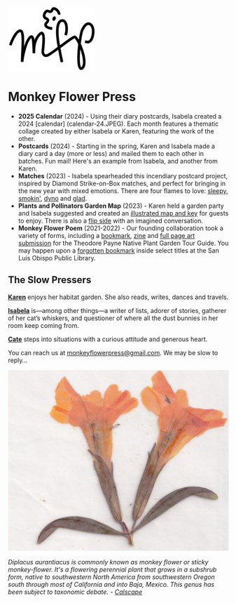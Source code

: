 ![mfp-logo-black.png](mfp-small-logo.png)

# Monkey Flower Press

- **2025 Calendar** (2024) - Using their diary postcards, Isabela created a 2024 [calendar] (calendar-24.JPEG). Each month features a thematic collage created by either Isabela or Karen, featuring the work of the other. 
- **Postcards** (2024) - Starting in the spring, Karen and Isabela made a diary card a day (more or less) and mailed them to each other in batches. Fun mail! Here's an example from Isabela, and another from Karen.
- **Matches** (2023) - Isabela spearheaded this incendiary postcard project, inspired by Diamond Strike-on-Box matches, and perfect for bringing in the new year with mixed emotions. There are four flames to love: [sleepy](pc-sleepy.jpg), [smokin'](pc-smokin.jpg), [dyno](pc-blows.jpg) and [glad](pc-glad.jpg). 
- **Plants and Pollinators Garden Map** (2023) - Karen held a garden party and Isabela suggested and created an [illustrated map and key](garden-map_final.png) for guests to enjoy. There is also a [flip side](garden-convo.pdf) with an imagined conversation.
- **Monkey Flower Poem** (2021-2022) - Our founding collaboration took a variety of forms, including a [bookmark](bookmark-stack.jpeg), [zine](mfp_zine.jpg) and [full page art submission](mfp_fullpage_monkeyflower_v4.pdf) for the Theodore Payne Native Plant Garden Tour Guide. You may happen upon a [forgotten bookmark](bookmark_back.jpg) inside select titles at the San Luis Obispo Public Library. 

## The Slow Pressers

[**Karen**](karen-photo.jpeg) enjoys her habitat garden. She also reads, writes, dances and travels.

[**Isabela**](isabela-photo.jpeg) is—among other things—a writer of lists, adorer of stories, gatherer of her cat’s whiskers, and questioner of where all the dust bunnies in her room keep coming from.

[**Cate**](cate-photo.jpeg) steps into situations with a curious attitude and generous heart. 

You can reach us at monkeyflowerpress@gmail.com. We may be slow to reply…

![yellow-pressed-monkey-flower.jpg](monkey-press-yellow.jpeg)

*Diplacus aurantiacus is commonly known as monkey flower or sticky monkey-flower. It's a flowering perennial plant that grows in a subshrub form, native to southwestern North America from southwestern Oregon south through most of California and into Baja, Mexico. This genus has been subject to taxonomic debate. - [Calscape](https://calscape.org/Diplacus-aurantiacus-())*
